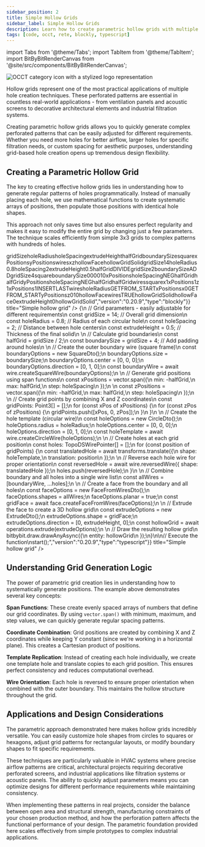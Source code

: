 ```yaml
---
sidebar_position: 2
title: Simple Hollow Grids
sidebar_label: Simple Hollow Grids
description: Learn how to create parametric hollow grids with multiple holes arranged in regular patterns for applications like ventilation panels, perforated sheets, and decorative screens.
tags: [code, occt, rete, blockly, typescript]
---
```


import Tabs from '@theme/Tabs';
import TabItem from '@theme/TabItem';
import BitByBitRenderCanvas from '@site/src/components/BitByBitRenderCanvas';

<img 
  class="category-icon-small" 
  src="https://s.bitbybit.dev/assets/icons/white/occt-icon.svg" 
  alt="OCCT category icon with a stylized logo representation" 
  title="OCCT category icon" />

Hollow grids represent one of the most practical applications of multiple hole creation techniques. These perforated patterns are essential in countless real-world applications - from ventilation panels and acoustic screens to decorative architectural elements and industrial filtration systems.

Creating parametric hollow grids allows you to quickly generate complex perforated patterns that can be easily adjusted for different requirements. Whether you need more holes for better airflow, larger holes for specific filtration needs, or custom spacing for aesthetic purposes, understanding grid-based hole creation opens up tremendous design flexibility.

## Creating a Parametric Hollow Grid

The key to creating effective hollow grids lies in understanding how to generate regular patterns of holes programmatically. Instead of manually placing each hole, we use mathematical functions to create systematic arrays of positions, then populate those positions with identical hole shapes.

This approach not only saves time but also ensures perfect regularity and makes it easy to modify the entire grid by changing just a few parameters. The technique scales efficiently from simple 3x3 grids to complex patterns with hundreds of holes.

<Tabs groupId="simple-holes-live-examples">
<TabItem value="rete" label="Rete">
    <BitByBitRenderCanvas
    requireManualStart={true}
    script={{"script":"{\"id\":\"rete-v2-json\",\"nodes\":{\"4b29b03378383afa\":{\"id\":\"4b29b03378383afa\",\"name\":\"bitbybit.occt.shapes.wire.createCircleWire\",\"customName\":\"circle wire\",\"async\":true,\"drawable\":true,\"data\":{\"genericNodeData\":{\"hide\":true,\"oneOnOne\":false,\"flatten\":0,\"forceExecution\":false},\"radius\":0.8,\"center\":[0,0,0],\"direction\":[0,1,0]},\"inputs\":{},\"position\":[508.4205773750531,128.0777379671664]},\"2f3a1f33475f776f\":{\"id\":\"2f3a1f33475f776f\",\"name\":\"bitbybit.vector.span\",\"customName\":\"span\",\"async\":false,\"drawable\":false,\"data\":{\"genericNodeData\":{\"hide\":false,\"oneOnOne\":false,\"flatten\":0,\"forceExecution\":false},\"step\":2,\"min\":-10,\"max\":10},\"inputs\":{\"min\":{\"connections\":[{\"node\":\"d515c5de4782becc\",\"output\":\"result\",\"data\":{}}]},\"max\":{\"connections\":[{\"node\":\"10e30ee40f79b0ae\",\"output\":\"result\",\"data\":{}}]}},\"position\":[506.232234954834,570.2769775390625]},\"2823a45a24b2c78e\":{\"id\":\"2823a45a24b2c78e\",\"name\":\"bitbybit.vector.span\",\"customName\":\"span\",\"async\":false,\"drawable\":false,\"data\":{\"genericNodeData\":{\"hide\":false,\"oneOnOne\":false,\"flatten\":0,\"forceExecution\":false},\"step\":2,\"min\":-10,\"max\":10},\"inputs\":{\"min\":{\"connections\":[{\"node\":\"d515c5de4782becc\",\"output\":\"result\",\"data\":{}}]},\"max\":{\"connections\":[{\"node\":\"10e30ee40f79b0ae\",\"output\":\"result\",\"data\":{}}]}},\"position\":[510.88981013976456,941.1754150390625]},\"eeba6fde2dddcd4b\":{\"id\":\"eeba6fde2dddcd4b\",\"name\":\"bitbybit.vector.vectorXYZ\",\"customName\":\"vector xyz\",\"async\":false,\"drawable\":true,\"data\":{\"genericNodeData\":{\"hide\":true,\"oneOnOne\":false,\"flatten\":0,\"forceExecution\":false},\"x\":0,\"y\":0,\"z\":0},\"inputs\":{\"x\":{\"connections\":[{\"node\":\"8376a1838fd3a8ff\",\"output\":\"result\",\"data\":{}}]},\"z\":{\"connections\":[{\"node\":\"7421489c641c87bf\",\"output\":\"result\",\"data\":{}}]}},\"position\":[1367.4460929204372,748.9437379500662]},\"8376a1838fd3a8ff\":{\"id\":\"8376a1838fd3a8ff\",\"name\":\"bitbybit.lists.flatten\",\"customName\":\"flatten\",\"data\":{\"nrLevels\":1},\"inputs\":{\"list\":{\"connections\":[{\"node\":\"2f3a1f33475f776f\",\"output\":\"result\",\"data\":{}}]}},\"position\":[886.7919918118296,606.8678369326631]},\"7421489c641c87bf\":{\"id\":\"7421489c641c87bf\",\"name\":\"bitbybit.lists.flatten\",\"customName\":\"flatten\",\"data\":{\"nrLevels\":1},\"inputs\":{\"list\":{\"connections\":[{\"node\":\"2823a45a24b2c78e\",\"output\":\"result\",\"data\":{}}]}},\"position\":[889.9942177036453,980.1436873728675]},\"a4bdf3794a8ee616\":{\"id\":\"a4bdf3794a8ee616\",\"name\":\"bitbybit.occt.transforms.translate\",\"customName\":\"translate\",\"async\":true,\"drawable\":true,\"data\":{\"genericNodeData\":{\"hide\":true,\"oneOnOne\":false,\"flatten\":0,\"forceExecution\":false},\"translation\":[0,0,0]},\"inputs\":{\"translation\":{\"connections\":[{\"node\":\"eeba6fde2dddcd4b\",\"output\":\"result\",\"data\":{}}]},\"shape\":{\"connections\":[{\"node\":\"4b29b03378383afa\",\"output\":\"result\",\"data\":{}}]}},\"position\":[1859.178437356446,447.99601054907833]},\"04abede3b58aacd6\":{\"id\":\"04abede3b58aacd6\",\"name\":\"bitbybit.occt.shapes.wire.createSquareWire\",\"customName\":\"square wire\",\"async\":true,\"drawable\":true,\"data\":{\"genericNodeData\":{\"hide\":true,\"oneOnOne\":false,\"flatten\":0,\"forceExecution\":false},\"size\":1,\"center\":[0,0,0],\"direction\":[0,1,0]},\"inputs\":{\"size\":{\"connections\":[{\"node\":\"53d2c3623e2cc333\",\"output\":\"result\",\"data\":{}}]}},\"position\":[499.19399512863697,-268.5313972451714]},\"cee31da5c8337b91\":{\"id\":\"cee31da5c8337b91\",\"name\":\"bitbybit.math.numberSlider\",\"customName\":\"number slider\",\"data\":{\"options\":{\"min\":10,\"max\":20,\"step\":2,\"width\":350,\"updateOnDrag\":false},\"number\":14},\"inputs\":{},\"position\":[-1333.2955042169851,522.2420083139696]},\"10e30ee40f79b0ae\":{\"id\":\"10e30ee40f79b0ae\",\"name\":\"bitbybit.math.divide\",\"customName\":\"divide\",\"async\":false,\"drawable\":false,\"data\":{\"genericNodeData\":{\"hide\":false,\"oneOnOne\":false,\"flatten\":0,\"forceExecution\":false},\"first\":1,\"second\":2},\"inputs\":{\"first\":{\"connections\":[{\"node\":\"cee31da5c8337b91\",\"output\":\"result\",\"data\":{}}]}},\"position\":[-752.137097650796,650.0851220211472]},\"d515c5de4782becc\":{\"id\":\"d515c5de4782becc\",\"name\":\"bitbybit.math.negate\",\"customName\":\"negate\",\"async\":false,\"drawable\":false,\"data\":{\"genericNodeData\":{\"hide\":false,\"oneOnOne\":false,\"flatten\":0,\"forceExecution\":false},\"number\":1},\"inputs\":{\"number\":{\"connections\":[{\"node\":\"10e30ee40f79b0ae\",\"output\":\"result\",\"data\":{}}]}},\"position\":[-311.276400649915,977.6118653880262]},\"53d2c3623e2cc333\":{\"id\":\"53d2c3623e2cc333\",\"name\":\"bitbybit.math.add\",\"customName\":\"add\",\"async\":false,\"drawable\":false,\"data\":{\"genericNodeData\":{\"hide\":false,\"oneOnOne\":false,\"flatten\":0,\"forceExecution\":false},\"first\":1,\"second\":4},\"inputs\":{\"first\":{\"connections\":[{\"node\":\"cee31da5c8337b91\",\"output\":\"result\",\"data\":{}}]}},\"position\":[29.246069129951806,31.313856021349885]},\"ffd9246adbc265f0\":{\"id\":\"ffd9246adbc265f0\",\"name\":\"bitbybit.lists.createList\",\"customName\":\"create list\",\"data\":{},\"inputs\":{\"listElements\":{\"connections\":[{\"node\":\"04abede3b58aacd6\",\"output\":\"result\",\"data\":{}},{\"node\":\"3049919c9e8630e9\",\"output\":\"result\",\"data\":{}}]}},\"position\":[3188.1758459648963,-235.62296468351784]},\"3049919c9e8630e9\":{\"id\":\"3049919c9e8630e9\",\"name\":\"bitbybit.lists.flatten\",\"customName\":\"flatten\",\"data\":{\"nrLevels\":1},\"inputs\":{\"list\":{\"connections\":[{\"node\":\"fa79f1c960c5a1b7\",\"output\":\"result\",\"data\":{}}]}},\"position\":[2640.6065935833612,488.4733267556971]},\"0660179313a0c37d\":{\"id\":\"0660179313a0c37d\",\"name\":\"bitbybit.occt.shapes.face.createFaceFromWires\",\"customName\":\"face from wires\",\"async\":true,\"drawable\":true,\"data\":{\"genericNodeData\":{\"hide\":true,\"oneOnOne\":false,\"flatten\":0,\"forceExecution\":false},\"planar\":true},\"inputs\":{\"shapes\":{\"connections\":[{\"node\":\"ffd9246adbc265f0\",\"output\":\"list\",\"data\":{}}]}},\"position\":[3795.4692022382096,-276.3540693508603]},\"fa79f1c960c5a1b7\":{\"id\":\"fa79f1c960c5a1b7\",\"name\":\"bitbybit.occt.shapes.wire.reversedWire\",\"customName\":\"reversed wire\",\"async\":true,\"drawable\":true,\"data\":{\"genericNodeData\":{\"hide\":true,\"oneOnOne\":false,\"flatten\":0,\"forceExecution\":false}},\"inputs\":{\"shape\":{\"connections\":[{\"node\":\"a4bdf3794a8ee616\",\"output\":\"result\",\"data\":{}}]}},\"position\":[2247.1179664764545,448.1771670504505]},\"d3f1c42c891fafc3\":{\"id\":\"d3f1c42c891fafc3\",\"name\":\"bitbybit.occt.operations.extrude\",\"customName\":\"extrude\",\"async\":true,\"drawable\":true,\"data\":{\"genericNodeData\":{\"hide\":false,\"oneOnOne\":false,\"flatten\":0,\"forceExecution\":false},\"direction\":[0,1,0]},\"inputs\":{\"shape\":{\"connections\":[{\"node\":\"0660179313a0c37d\",\"output\":\"result\",\"data\":{}}]},\"direction\":{\"connections\":[{\"node\":\"c1928e3c1e0c9053\",\"output\":\"result\",\"data\":{}}]}},\"position\":[4218.7991259121745,-278.00706647939234]},\"c1928e3c1e0c9053\":{\"id\":\"c1928e3c1e0c9053\",\"name\":\"bitbybit.vector.vectorXYZ\",\"customName\":\"vector xyz\",\"async\":false,\"drawable\":true,\"data\":{\"genericNodeData\":{\"hide\":true,\"oneOnOne\":false,\"flatten\":0,\"forceExecution\":false},\"x\":0,\"y\":0.5,\"z\":0},\"inputs\":{},\"position\":[3791.181424976882,45.51476785730863]}}}","version":"0.20.9","type":"rete"}}
    title="Simple hollow grid"
    />
</TabItem>
<TabItem value="blockly" label="Blockly">
  <BitByBitRenderCanvas
    requireManualStart={true}
    script={{"script":"<xml xmlns=\"https://developers.google.com/blockly/xml\"><variables><variable id=\"6F`Np~ypbUBNlh@A]Pc-\">gridSize</variable><variable id=\")kRAQ;E}Z$({Oj)yYrHa\">holeRadius</variable><variable id=\"pkQd|q.9+UG=fne#yFRB\">holeSpacing</variable><variable id=\"JeFUbK(d5G2~~O^e^uuf\">extrudeHeight</variable><variable id=\";E/]{U*qM)iiz,X*g:Z:\">halfGrid</variable><variable id=\"%hUZTd{3LoA$*O.~dmH$\">boundarySize</variable><variable id=\"p@ScEkK_$pWJ|N}dJa{I\">square</variable><variable id=\":w7z|:/z^8|p.YjaQ:7p\">xPositions</variable><variable id=\"fZ2PI*~sO^1-{Myd[f1$\">yPositions</variable><variable id=\"G*;ZvM(M9Fk~bwE2{~tj\">wires</variable><variable id=\"ATM3t~Q6Z*5)3|`.7x3I\">x</variable><variable id=\"H|aSnxVA5?b_gK{Bnc6=\">z</variable><variable id=\"!gV?#E/M;)lO_*zVSz{J\">hollowFace</variable><variable id=\"AXgdZ/Ns#N~#Ice@804,\">hollowGridSolid</variable></variables><block type=\"variables_set\" id=\"%Dt#[h}*ZESujNIxMXVp\" x=\"-173\" y=\"-152\"><field name=\"VAR\" id=\"6F`Np~ypbUBNlh@A]Pc-\">gridSize</field><value name=\"VALUE\"><block type=\"math_number\" id=\"43lgpUPhO[rTR5[Z[[|g\"><field name=\"NUM\">14</field></block></value><next><block type=\"variables_set\" id=\"7A_9qe4fPDs_Lktms~r!\"><field name=\"VAR\" id=\")kRAQ;E}Z$({Oj)yYrHa\">holeRadius</field><value name=\"VALUE\"><block type=\"math_number\" id=\"tL~`;[yL-([3X=}07PAe\"><field name=\"NUM\">0.8</field></block></value><next><block type=\"variables_set\" id=\"uDm,+q|,*9u1BH/v~FZ(\"><field name=\"VAR\" id=\"pkQd|q.9+UG=fne#yFRB\">holeSpacing</field><value name=\"VALUE\"><block type=\"math_number\" id=\"^Ng(/V*W,HM@Lyu}f5}8\"><field name=\"NUM\">2</field></block></value><next><block type=\"variables_set\" id=\"Du)l-1+D+:O9di4p}c+{\"><field name=\"VAR\" id=\"JeFUbK(d5G2~~O^e^uuf\">extrudeHeight</field><value name=\"VALUE\"><block type=\"math_number\" id=\"V*}ld#V^0fp;kZ7O[2z(\"><field name=\"NUM\">0.5</field></block></value><next><block type=\"variables_set\" id=\"yu.X;`~5VOh5te.QtW(g\"><field name=\"VAR\" id=\";E/]{U*qM)iiz,X*g:Z:\">halfGrid</field><value name=\"VALUE\"><block type=\"math_arithmetic\" id=\"qqJ9kLo[e8tHGk~)I$8l\"><field name=\"OP\">DIVIDE</field><value name=\"A\"><block type=\"variables_get\" id=\"u)HH3d@T^bU^,P9+fZ@V\"><field name=\"VAR\" id=\"6F`Np~ypbUBNlh@A]Pc-\">gridSize</field></block></value><value name=\"B\"><block type=\"math_number\" id=\"ul6m|,`NqKjupq-PyP{{\"><field name=\"NUM\">2</field></block></value></block></value><next><block type=\"variables_set\" id=\"S]BPYK{okH/Mf|gZ%8vN\"><field name=\"VAR\" id=\"%hUZTd{3LoA$*O.~dmH$\">boundarySize</field><value name=\"VALUE\"><block type=\"math_arithmetic\" id=\"3c}!freamJYb49;5i06A\"><field name=\"OP\">ADD</field><value name=\"A\"><block type=\"variables_get\" id=\"IX=MvrgJhyJL%)*De~KY\"><field name=\"VAR\" id=\"6F`Np~ypbUBNlh@A]Pc-\">gridSize</field></block></value><value name=\"B\"><block type=\"math_number\" id=\"u,!pV3ny!gnEf3gH8+c5\"><field name=\"NUM\">4</field></block></value></block></value><next><block type=\"variables_set\" id=\"X2*q?Bea~T*Af=;Kzd#X\"><field name=\"VAR\" id=\"p@ScEkK_$pWJ|N}dJa{I\">square</field><value name=\"VALUE\"><block type=\"bitbybit.occt.shapes.wire.createSquareWire\" id=\"%OXpY/pbhV+KVY.fQ:o?\"><value name=\"Size\"><block type=\"variables_get\" id=\")yel18{SMXj+Sw#G.0(x\"><field name=\"VAR\" id=\"%hUZTd{3LoA$*O.~dmH$\">boundarySize</field></block></value><value name=\"Center\"><block type=\"bitbybit.point.pointXYZ\" id=\"iW}Oo`kIsXWTTr0v$L(v\"><value name=\"X\"><block type=\"math_number\" id=\"8;!d|bh%Jg:t-eTAHOzf\"><field name=\"NUM\">0</field></block></value><value name=\"Y\"><block type=\"math_number\" id=\".ht^$:%!dNJb%8-Ko2Ll\"><field name=\"NUM\">0</field></block></value><value name=\"Z\"><block type=\"math_number\" id=\"4qglp7RE-bPIku-t(Rzs\"><field name=\"NUM\">0</field></block></value></block></value><value name=\"Direction\"><block type=\"bitbybit.vector.vectorXYZ\" id=\"X|)svsEJ6[$?.T#5RaMr\"><value name=\"X\"><block type=\"math_number\" id=\"c|YCK@LcT-0:wQrk1MrL\"><field name=\"NUM\">0</field></block></value><value name=\"Y\"><block type=\"math_number\" id=\"jZT1E):pM4KAJrw?rk|Q\"><field name=\"NUM\">1</field></block></value><value name=\"Z\"><block type=\"math_number\" id=\"]igGR:nUoNJm1@O)9[)3\"><field name=\"NUM\">0</field></block></value></block></value></block></value><next><block type=\"variables_set\" id=\"2d/|s$90/Q-IFlIaVmIh\"><field name=\"VAR\" id=\":w7z|:/z^8|p.YjaQ:7p\">xPositions</field><value name=\"VALUE\"><block type=\"bitbybit.vector.span\" id=\"ZzWofT[(7PbUxD,^XOPw\"><value name=\"Step\"><block type=\"variables_get\" id=\"J@EUV7!aD+K,(NOPZWB7\"><field name=\"VAR\" id=\"pkQd|q.9+UG=fne#yFRB\">holeSpacing</field></block></value><value name=\"Min\"><block type=\"math_single\" id=\";j@Z)$$sf_fXMq6vZp|W\"><field name=\"OP\">NEG</field><value name=\"NUM\"><block type=\"variables_get\" id=\"^bbfX8;Dh)$S9L$`s6Xh\"><field name=\"VAR\" id=\";E/]{U*qM)iiz,X*g:Z:\">halfGrid</field></block></value></block></value><value name=\"Max\"><block type=\"variables_get\" id=\"Rontc8f2~Ubnk%%LZKjR\"><field name=\"VAR\" id=\";E/]{U*qM)iiz,X*g:Z:\">halfGrid</field></block></value></block></value><next><block type=\"variables_set\" id=\"q(GNExV:xe3TU+iajAw|\"><field name=\"VAR\" id=\"fZ2PI*~sO^1-{Myd[f1$\">yPositions</field><value name=\"VALUE\"><block type=\"bitbybit.vector.span\" id=\"Y_*Oy`*9.~O%1C5L{s;H\"><value name=\"Step\"><block type=\"variables_get\" id=\"*W1a?2q:0Bvl5,!R$/If\"><field name=\"VAR\" id=\"pkQd|q.9+UG=fne#yFRB\">holeSpacing</field></block></value><value name=\"Min\"><block type=\"math_single\" id=\"FgY~B@U1B`a^Lv@T%+f)\"><field name=\"OP\">NEG</field><value name=\"NUM\"><block type=\"variables_get\" id=\"OKH0OD9PzX)yPxfqd0fq\"><field name=\"VAR\" id=\";E/]{U*qM)iiz,X*g:Z:\">halfGrid</field></block></value></block></value><value name=\"Max\"><block type=\"variables_get\" id=\"z9`R@cb=5l.N{-PG|p0o\"><field name=\"VAR\" id=\";E/]{U*qM)iiz,X*g:Z:\">halfGrid</field></block></value></block></value><next><block type=\"variables_set\" id=\"Y95)f=bBF!$lB:w|nrhC\"><field name=\"VAR\" id=\"G*;ZvM(M9Fk~bwE2{~tj\">wires</field><value name=\"VALUE\"><block type=\"lists_create_with\" id=\"@0l/;%|[6UI4/-rH3*GR\"><mutation items=\"1\"></mutation><value name=\"ADD0\"><block type=\"variables_get\" id=\"e2n%k{AL!.JQb~pYAFm=\"><field name=\"VAR\" id=\"p@ScEkK_$pWJ|N}dJa{I\">square</field></block></value></block></value><next><block type=\"controls_for\" id=\"2SFR;af9bS5(qQ7Qs!9@\"><field name=\"VAR\" id=\"ATM3t~Q6Z*5)3|`.7x3I\">x</field><value name=\"FROM\"><block type=\"math_number\" id=\"OzXK~Ph(Zsul7`WWiO)z\"><field name=\"NUM\">1</field></block></value><value name=\"TO\"><block type=\"lists_length\" id=\"dDjf;-zocOXnF6oh.=,/\"><value name=\"VALUE\"><block type=\"variables_get\" id=\"T]0!^3vlnB;sKn2AUrC~\"><field name=\"VAR\" id=\":w7z|:/z^8|p.YjaQ:7p\">xPositions</field></block></value></block></value><value name=\"BY\"><block type=\"math_number\" id=\"9=zk=nJxZh)+?^xdK|I3\"><field name=\"NUM\">1</field></block></value><statement name=\"DO\"><block type=\"controls_for\" id=\"Ba^n.mFQ0Oa(E-4]gqHM\"><field name=\"VAR\" id=\"H|aSnxVA5?b_gK{Bnc6=\">z</field><value name=\"FROM\"><block type=\"math_number\" id=\";vyN~7*i3ckDJju`N?y^\"><field name=\"NUM\">1</field></block></value><value name=\"TO\"><block type=\"lists_length\" id=\"X?G_{n5daDr+KF?T@#qR\"><value name=\"VALUE\"><block type=\"variables_get\" id=\"jsI51m-zy]sCnAj)O3B/\"><field name=\"VAR\" id=\":w7z|:/z^8|p.YjaQ:7p\">xPositions</field></block></value></block></value><value name=\"BY\"><block type=\"math_number\" id=\"Cyb?Xr[??U.NoXj5)kMu\"><field name=\"NUM\">1</field></block></value><statement name=\"DO\"><block type=\"lists_setIndex\" id=\"iT$v-8xn@y5d)+UkIZb7\"><mutation at=\"false\"></mutation><field name=\"MODE\">INSERT</field><field name=\"WHERE\">LAST</field><value name=\"LIST\"><block type=\"variables_get\" id=\"i!QpNorOd__/vYx9ws^:\"><field name=\"VAR\" id=\"G*;ZvM(M9Fk~bwE2{~tj\">wires</field></block></value><value name=\"TO\"><block type=\"bitbybit.occt.shapes.wire.reversedWire\" id=\"jgd.WR.i[/nAE{:aMdnz\"><value name=\"Shape\"><block type=\"bitbybit.occt.shapes.wire.createCircleWire\" id=\"(CUg8O@S%GHfRC,h;Di}\"><value name=\"Radius\"><block type=\"variables_get\" id=\"pEMXGKi}:BV/R/R|D8Z-\"><field name=\"VAR\" id=\")kRAQ;E}Z$({Oj)yYrHa\">holeRadius</field></block></value><value name=\"Center\"><block type=\"lists_create_with\" id=\"kl!|;/q4=R}pA^_d7pgh\"><mutation items=\"3\"></mutation><value name=\"ADD0\"><block type=\"lists_getIndex\" id=\"#Ve27I~#xjSV_X`Fa-2Y\"><mutation statement=\"false\" at=\"true\"></mutation><field name=\"MODE\">GET</field><field name=\"WHERE\">FROM_START</field><value name=\"VALUE\"><block type=\"variables_get\" id=\"ITsR`Q(y.NzR6y!g^-X8\"><field name=\"VAR\" id=\":w7z|:/z^8|p.YjaQ:7p\">xPositions</field></block></value><value name=\"AT\"><block type=\"variables_get\" id=\"VMCcs/h~5uS4j]H$ZhF[\"><field name=\"VAR\" id=\"ATM3t~Q6Z*5)3|`.7x3I\">x</field></block></value></block></value><value name=\"ADD1\"><block type=\"math_number\" id=\"N@iqd3*bSbmEl*,o^SR@\"><field name=\"NUM\">0</field></block></value><value name=\"ADD2\"><block type=\"lists_getIndex\" id=\"a|:KC(G3!lqZgI4[D4x^\"><mutation statement=\"false\" at=\"true\"></mutation><field name=\"MODE\">GET</field><field name=\"WHERE\">FROM_START</field><value name=\"VALUE\"><block type=\"variables_get\" id=\"~j$Z09Igb{D3jiZKi!6+\"><field name=\"VAR\" id=\"fZ2PI*~sO^1-{Myd[f1$\">yPositions</field></block></value><value name=\"AT\"><block type=\"variables_get\" id=\"LSoI4GMzpAMOiuI:NUw?\"><field name=\"VAR\" id=\"H|aSnxVA5?b_gK{Bnc6=\">z</field></block></value></block></value></block></value><value name=\"Direction\"><block type=\"bitbybit.vector.vectorXYZ\" id=\"GkyW3DVl-F77odPKoaBy\"><value name=\"X\"><block type=\"math_number\" id=\"Jjch(npme{{2/$YE:OMF\"><field name=\"NUM\">0</field></block></value><value name=\"Y\"><block type=\"math_number\" id=\"FtS1yl0AFn`]k3h1t%)F\"><field name=\"NUM\">1</field></block></value><value name=\"Z\"><block type=\"math_number\" id=\"v/T,t_?cGfrr5RED9HoY\"><field name=\"NUM\">0</field></block></value></block></value></block></value></block></value></block></statement></block></statement><next><block type=\"variables_set\" id=\"B9:WYyZzUPx[#GcYglhr\"><field name=\"VAR\" id=\"!gV?#E/M;)lO_*zVSz{J\">hollowFace</field><value name=\"VALUE\"><block type=\"bitbybit.occt.shapes.face.createFaceFromWires\" id=\"xYPi;$Jrr!cExM#Si{*#\"><value name=\"Shapes\"><block type=\"variables_get\" id=\"6kBz!lj+]7N;C%sIHo1V\"><field name=\"VAR\" id=\"G*;ZvM(M9Fk~bwE2{~tj\">wires</field></block></value><value name=\"Planar\"><block type=\"logic_boolean\" id=\"gWZDxUfpMpgl{z;$P;3t\"><field name=\"BOOL\">TRUE</field></block></value></block></value><next><block type=\"variables_set\" id=\".8PK^S=!fRx{;x-WEgt/\"><field name=\"VAR\" id=\"AXgdZ/Ns#N~#Ice@804,\">hollowGridSolid</field><value name=\"VALUE\"><block type=\"bitbybit.occt.operations.extrude\" id=\"c,b[HG%zR/5_hHW2+s[N\"><value name=\"Shape\"><block type=\"variables_get\" id=\":;=wRE#%n1]/fy?e]tSq\"><field name=\"VAR\" id=\"!gV?#E/M;)lO_*zVSz{J\">hollowFace</field></block></value><value name=\"Direction\"><block type=\"bitbybit.vector.vectorXYZ\" id=\"H{LAh+W|@DGp70M?7/c,\"><value name=\"X\"><block type=\"math_number\" id=\"p9QU:zZ[/C;My^_:7)uV\"><field name=\"NUM\">0</field></block></value><value name=\"Y\"><block type=\"variables_get\" id=\"/Sx:S^aGHvur4$g(q7vh\"><field name=\"VAR\" id=\"JeFUbK(d5G2~~O^e^uuf\">extrudeHeight</field></block></value><value name=\"Z\"><block type=\"math_number\" id=\"rO/_Y[Y8n$S)DL@pFe]R\"><field name=\"NUM\">0</field></block></value></block></value></block></value><next><block type=\"bitbybit.draw.drawAnyAsyncNoReturn\" id=\"{z{5*6Jp2)@B2TEfL/O^\"><value name=\"Entity\"><block type=\"variables_get\" id=\"e#fu)T7xUL8r!|83-TF3\"><field name=\"VAR\" id=\"AXgdZ/Ns#N~#Ice@804,\">hollowGridSolid</field></block></value></block></next></block></next></block></next></block></next></block></next></block></next></block></next></block></next></block></next></block></next></block></next></block></next></block></next></block></xml>","version":"0.20.9","type":"blockly"}}
    title="Simple hollow grid"
    />
</TabItem>
<TabItem value="typescript" label="TypeScript">
<BitByBitRenderCanvas
    requireManualStart={true}
    script={{"script":"// Import required DTOs for creating grids, shapes, and operations\nconst { SquareDto, CircleDto, FaceFromWiresDto, ExtrudeDto } = Bit.Inputs.OCCT;\n// Import type definitions for type safety\ntype Point3 = Bit.Inputs.Base.Point3;\ntype TopoDSWirePointer = Bit.Inputs.OCCT.TopoDSWirePointer;\ntype TopoDSFacePointer = Bit.Inputs.OCCT.TopoDSFacePointer;\n\n// Get access to OCCT modules and utility functions\nconst { wire, face } = bitbybit.occt.shapes;\nconst { operations, transforms } = bitbybit.occt;\nconst { vector } = bitbybit;\n\n// Define the main function to create a parametric hollow grid\nconst start = async () => {\n    // Grid parameters - easily adjustable for different requirements\n    const gridSize = 14;           // Overall grid dimension\n    const holeRadius = 0.8;        // Radius of each circular hole\n    const holeSpacing = 2;         // Distance between hole centers\n    const extrudeHeight = 0.5;     // Thickness of the final solid\n    \n    // Calculate grid boundaries\n    const halfGrid = gridSize / 2;\n    const boundarySize = gridSize + 4; // Add padding around holes\n    \n    // Create the outer boundary wire (square frame)\n    const boundaryOptions = new SquareDto();\n    boundaryOptions.size = boundarySize;\n    boundaryOptions.center = [0, 0, 0];\n    boundaryOptions.direction = [0, 1, 0];\n    const boundaryWire = await wire.createSquareWire(boundaryOptions);\n    \n    // Generate grid positions using span functions\n    const xPositions = vector.span({\n        min: -halfGrid,\n        max: halfGrid,\n        step: holeSpacing\n    });\n    \n    const zPositions = vector.span({\n        min: -halfGrid,\n        max: halfGrid,\n        step: holeSpacing\n    });\n    \n    // Create grid points by combining X and Z coordinates\n    const gridPoints: Point3[] = [];\n    for (const xPos of xPositions) {\n        for (const zPos of zPositions) {\n            gridPoints.push([xPos, 0, zPos]);\n        }\n    }\n    \n    // Create the hole template (circular wire)\n    const holeOptions = new CircleDto();\n    holeOptions.radius = holeRadius;\n    holeOptions.center = [0, 0, 0];\n    holeOptions.direction = [0, 1, 0];\n    const holeTemplate = await wire.createCircleWire(holeOptions);\n    \n    // Create holes at each grid position\n    const holes: TopoDSWirePointer[] = [];\n    for (const position of gridPoints) {\n        const translatedHole = await transforms.translate({\n            shape: holeTemplate,\n            translation: position\n        });\n        \n        // Reverse each hole wire for proper orientation\n        const reversedHole = await wire.reversedWire({ shape: translatedHole });\n        holes.push(reversedHole);\n    }\n    \n    // Combine boundary and all holes into a single wire list\n    const allWires = [boundaryWire, ...holes];\n    \n    // Create a face from the boundary and all holes\n    const faceOptions = new FaceFromWiresDto<TopoDSWirePointer>();\n    faceOptions.shapes = allWires;\n    faceOptions.planar = true;\n    const gridFace = await face.createFaceFromWires(faceOptions);\n    \n    // Extrude the face to create a 3D hollow grid\n    const extrudeOptions = new ExtrudeDto<TopoDSFacePointer>();\n    extrudeOptions.shape = gridFace;\n    extrudeOptions.direction = [0, extrudeHeight, 0];\n    const hollowGrid = await operations.extrude(extrudeOptions);\n    \n    // Draw the resulting hollow grid\n    bitbybit.draw.drawAnyAsync({\n        entity: hollowGrid\n    });\n}\n\n// Execute the function\nstart();","version":"0.20.9","type":"typescript"}}
    title="Simple hollow grid"
    />
</TabItem>
</Tabs>

## Understanding Grid Generation Logic

The power of parametric grid creation lies in understanding how to systematically generate positions. The example above demonstrates several key concepts:

**Span Functions**: These create evenly spaced arrays of numbers that define our grid coordinates. By using `vector.span()` with minimum, maximum, and step values, we can quickly generate regular spacing patterns.

**Coordinate Combination**: Grid positions are created by combining X and Z coordinates while keeping Y constant (since we're working in a horizontal plane). This creates a Cartesian product of positions.

**Template Replication**: Instead of creating each hole individually, we create one template hole and translate copies to each grid position. This ensures perfect consistency and reduces computational overhead.

**Wire Orientation**: Each hole is reversed to ensure proper orientation when combined with the outer boundary. This maintains the hollow structure throughout the grid.

## Applications and Design Considerations

The parametric approach demonstrated here makes hollow grids incredibly versatile. You can easily customize hole shapes from circles to squares or hexagons, adjust grid patterns for rectangular layouts, or modify boundary shapes to fit specific requirements.

These techniques are particularly valuable in HVAC systems where precise airflow patterns are critical, architectural projects requiring decorative perforated screens, and industrial applications like filtration systems or acoustic panels. The ability to quickly adjust parameters means you can optimize designs for different performance requirements while maintaining consistency.

When implementing these patterns in real projects, consider the balance between open area and structural strength, manufacturing constraints of your chosen production method, and how the perforation pattern affects the functional performance of your design. The parametric foundation provided here scales effectively from simple prototypes to complex industrial applications.
